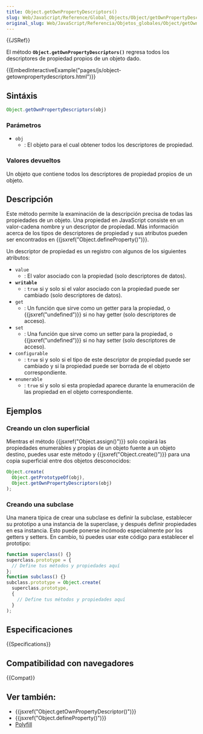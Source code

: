 ```yaml
---
title: Object.getOwnPropertyDescriptors()
slug: Web/JavaScript/Reference/Global_Objects/Object/getOwnPropertyDescriptors
original_slug: Web/JavaScript/Referencia/Objetos_globales/Object/getOwnPropertyDescriptors
---
```


{{JSRef}}

El método **`Object.getOwnPropertyDescriptors()`** regresa todos los descriptores de propiedad propios de un objeto dado.

{{EmbedInteractiveExample("pages/js/object-getownpropertydescriptors.html")}}

## Sintáxis

```js
Object.getOwnPropertyDescriptors(obj)
```

### Parámetros

- `obj`
  - : El objeto para el cual obtener todos los descriptores de propiedad.

### Valores devueltos

Un objeto que contiene todos los descriptores de propiedad propios de un objeto.

## Descripción

Este método permite la examinación de la descripción precisa de todas las propiedades de un objeto. Una propiedad en JavaScript consiste en un valor-cadena nombre y un descriptor de propiedad. Más información acerca de los tipos de descriptores de propiedad y sus atributos pueden ser encontrados en {{jsxref("Object.defineProperty()")}}.

Un descriptor de propiedad es un registro con algunos de los siguientes atributos:

- `value`
  - : El valor asociado con la propiedad (solo descriptores de datos).
- **`writable`**
  - : `true` si y solo si el valor asociado con la propiedad puede ser cambiado (solo descriptores de datos).
- `get`
  - : Un función que sirve como un getter para la propiedad, o {{jsxref("undefined")}} si no hay getter (solo descriptores de acceso).
- `set`
  - : Una función que sirve como un setter para la propiedad, o {{jsxref("undefined")}} si no hay setter (solo descriptores de acceso).
- `configurable`
  - : `true` si y solo si el tipo de este descriptor de propiedad puede ser cambiado y si la propiedad puede ser borrada de el objeto correspondiente.
- `enumerable`
  - : `true` si y solo si esta propiedad aparece durante la enumeración de las propiedad en el objeto correspondiente.

## Ejemplos

### Creando un clon superficial

Mientras el método {{jsxref("Object.assign()")}} solo copiará las propiedades enumerables y propias de un objeto fuente a un objeto destino, puedes usar este método y {{jsxref("Object.create()")}} para una copia superficial entre dos objetos desconocidos:

```js
Object.create(
  Object.getPrototypeOf(obj),
  Object.getOwnPropertyDescriptors(obj)
);
```

### Creando una subclase

Una manera típica de crear una subclase es definir la subclase, establecer su prototipo a una instancia de la superclase, y después definir propiedades en esa instancia. Esto puede ponerse incómodo especialmente por los getters y setters. En cambio, tú puedes usar este código para establecer el prototipo:

```js
function superclass() {}
superclass.prototype = {
  // Define tus métodos y propiedades aquí
};
function subclass() {}
subclass.prototype = Object.create(
  superclass.prototype,
  {
    // Define tus métodos y propiedades aquí
  }
);
```

## Especificaciones

{{Specifications}}

## Compatibilidad con navegadores

{{Compat}}

## Ver también:

- {{jsxref("Object.getOwnPropertyDescriptor()")}}
- {{jsxref("Object.defineProperty()")}}
- [Polyfill](https://github.com/tc39/proposal-object-getownpropertydescriptors)
